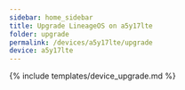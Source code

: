 ```yaml
---
sidebar: home_sidebar
title: Upgrade LineageOS on a5y17lte
folder: upgrade
permalink: /devices/a5y17lte/upgrade
device: a5y17lte
---
```

{% include templates/device_upgrade.md %}

